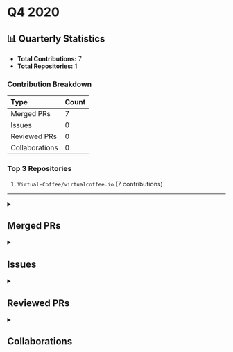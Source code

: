 # Q4 2020
## 📊 Quarterly Statistics

* **Total Contributions:** 7
* **Total Repositories:** 1

### Contribution Breakdown

| Type | Count |
| :--- | :--- |
| Merged PRs | 7 |
| Issues | 0 |
| Reviewed PRs | 0 |
| Collaborations | 0 |

### Top 3 Repositories

1. `Virtual-Coffee/virtualcoffee.io` (7 contributions)

---

<details>
  <summary><h2>Merged PRs</h2></summary>
<table style='width:100%; table-layout:fixed;'>
  <thead>
    <tr>
      <th style='width:5%;'>No.</th>
      <th style='width:20%;'>Project Name</th>
      <th style='width:20%;'>Title</th>
      <th style='width:35%;'>Description</th>
      <th style='width:20%;'>Date</th>
    </tr>
  </thead>
  <tbody>
    <tr>
      <td>1.</td>
      <td>Virtual-Coffee/virtualcoffee.io</td>
      <td><a href='https://github.com/Virtual-Coffee/virtualcoffee.io/pull/122'>Monthlychallenge/add new post</a></td>
      <td>## Linked Issue<br><br>#91 <br><br>## Description<br><br>- Add Ayu&#39;s blog post:<br>  Overcoming Burnout In Programming Learning<br><br>- Add Debra-Kaye&#39;s blog post:<br>  Just In Time Learning<br><br></td>
      <td>2020-12-01</td>
    </tr>
    <tr>
      <td>2.</td>
      <td>Virtual-Coffee/virtualcoffee.io</td>
      <td><a href='https://github.com/Virtual-Coffee/virtualcoffee.io/pull/115'>Monthlychallenge/add new post</a></td>
      <td>## Linked Issue<br><br>#91 <br><br>## Description<br><br>Ayu add 2 blog posts:<br>- React JS Log Blog - Prologue<br>- ReactDOM.render()<br><br><br><br></td>
      <td>2020-11-29</td>
    </tr>
    <tr>
      <td>3.</td>
      <td>Virtual-Coffee/virtualcoffee.io</td>
      <td><a href='https://github.com/Virtual-Coffee/virtualcoffee.io/pull/108'>Add a new blog post for monthly challenge</a></td>
      <td>## Linked Issue<br><br>#91 <br><br>## Description<br><br>Ayu adds a new blog post:<br>&quot;When Should You Start To Write A Blog?&quot;<br><br><br><br></td>
      <td>2020-11-24</td>
    </tr>
    <tr>
      <td>4.</td>
      <td>Virtual-Coffee/virtualcoffee.io</td>
      <td><a href='https://github.com/Virtual-Coffee/virtualcoffee.io/pull/100'>Add Ayu's new posts</a></td>
      <td>## Linked Issue<br><br>#91 <br><br>## Description<br>Ayu add 2 new posts:<br><br>- Contributing To An Open Source by A First-Timer (Part 1)<br>- Contributing To An Open Source by A First-Timer (Part 2)<br></td>
      <td>2020-11-23</td>
    </tr>
    <tr>
      <td>5.</td>
      <td>Virtual-Coffee/virtualcoffee.io</td>
      <td><a href='https://github.com/Virtual-Coffee/virtualcoffee.io/pull/92'>Add new post for monthly challenge</a></td>
      <td>## Linked Issue<br><br>#91 <br><br>## Description<br><br>Add Ayu&#39;s new post **CSS Unit: em** for monthly challenge <br><br><br></td>
      <td>2020-11-16</td>
    </tr>
    <tr>
      <td>6.</td>
      <td>Virtual-Coffee/virtualcoffee.io</td>
      <td><a href='https://github.com/Virtual-Coffee/virtualcoffee.io/pull/85'>Add Ayu's post to Monthly Challenge</a></td>
      <td>## Description<br><br>- Add Ayu&#39;s &quot;Networking & Community&quot; article to the Monthly Challenge<br>- Rearrange table&#39;s order based on total words following this thread: https://github.com/Virtual-Coffee/virtualcoffee.io/pull/83#pullrequestreview-529363261<br><br>## Methodology<br><br>- I added my post to the HTML and updated the table manually.<br>- Totals were also updated manually.<br><br>## Preview<br>https://deploy-preview-85--virtual-coffee-io.netlify.app/monthlychallenges/nov-2020/<br><br></td>
      <td>2020-11-12</td>
    </tr>
    <tr>
      <td>7.</td>
      <td>Virtual-Coffee/virtualcoffee.io</td>
      <td><a href='https://github.com/Virtual-Coffee/virtualcoffee.io/pull/46'>Add myself as member of Virtual Coffee</a></td>
      <td>## Linked Issue<br><br>#13 <br><br>## Description<br><br>Add member .json file of Ayu Adiati<br><br>## Methodology<br><br><br></td>
      <td>2020-10-07</td>
    </tr>
  </tbody>
</table>
</details>

<details>
  <summary><h2>Issues</h2></summary>
No contribution in this quarter.
</details>

<details>
  <summary><h2>Reviewed PRs</h2></summary>
No contribution in this quarter.
</details>

<details>
  <summary><h2>Collaborations</h2></summary>
No contribution in this quarter.
</details>

